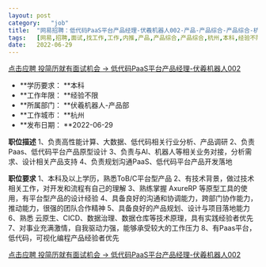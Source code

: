 ```yaml
---
layout:	post
category:	"job"
title:	"网易招聘：低代码PaaS平台产品经理-伏羲机器人002-产品-产品综合-产品综合-杭州本科经验不限"
tags:	[网易,招聘,面试,找工作,工作,内推,产品,产品综合,产品综合,杭州,本科,经验不限]
date:	2022-06-29
---
```


[点击应聘 投简历就有面试机会 -> 低代码PaaS平台产品经理-伏羲机器人002](http://mobile.bole.netease.com/bole/boleDetail?id=36516&employeeId=346f03c3cda5f04c&key=all)



- **学历要求： **本科
- **工作年限： **经验不限
- **所属部门： **伏羲机器人-产品部
- **工作城市： **杭州
- **发布日期： **2022-06-29



**职位描述**
 1、负责高性能计算、大数据、低代码相关行业分析、产品调研
 2、负责Paas、低代码平台产品原型设计
 3、负责与AI、机器人等相关业务对接，分析需求、设计相关产品支持
 4、负责规划沟通PaaS、低代码平台产品开发落地



**职位要求**
 1、本科及以上学历，熟悉ToB/C平台型产品
 2、有技术背景，做过技术相关工作，对开发和流程有自己的理解
 3、熟练掌握 AxureRP 等原型工具的使用，有平台型产品的设计经验
 4、具备良好的沟通和协调能力，跨部门协作能力，推动能力，很强的团队合作精神
 5、具备良好的产品规划、设计与项目落地能力
 6、熟悉 云原生、CICD、数据治理、数据仓库等技术原理，具有实践经验者优先
 7、对事业充满激情，自我驱动力强，能够承受较大的工作压力
 8、有Paas平台，低代码，可视化编程产品经验者优先



[点击应聘 投简历就有面试机会 -> 低代码PaaS平台产品经理-伏羲机器人002](http://mobile.bole.netease.com/bole/boleDetail?id=36516&employeeId=346f03c3cda5f04c&key=all)